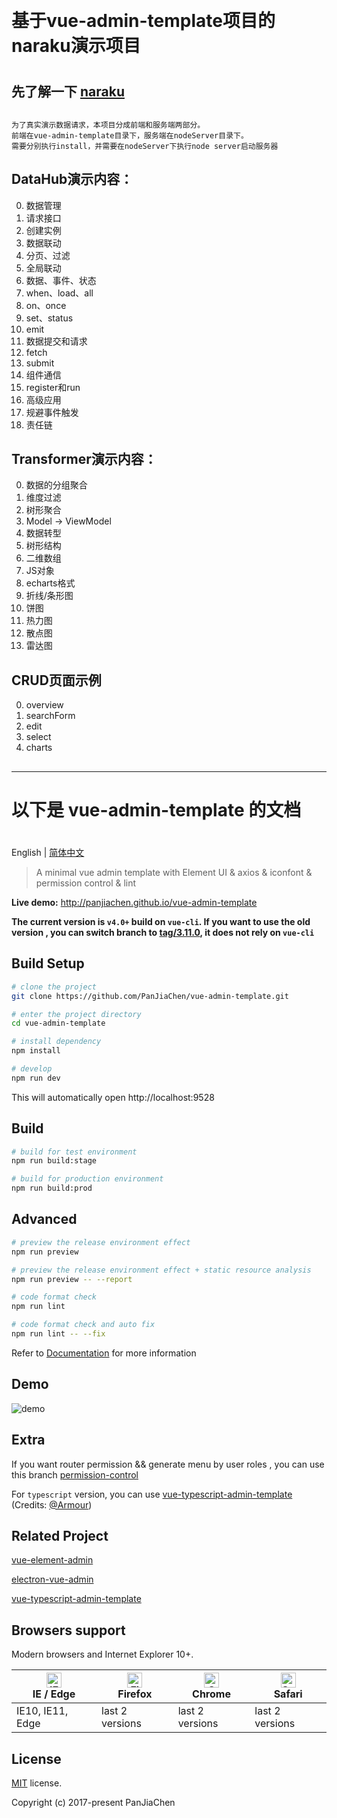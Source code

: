 ﻿﻿﻿﻿﻿﻿﻿﻿﻿﻿﻿﻿﻿﻿﻿﻿﻿﻿﻿# 基于vue-admin-template项目的naraku演示项目### 先了解一下 [naraku](https://github.com/felixgrey/naraku)##```为了真实演示数据请求，本项目分成前端和服务端两部分。前端在vue-admin-template目录下，服务端在nodeServer目录下。需要分别执行install，并需要在nodeServer下执行node server启动服务器```## DataHub演示内容：0. 数据管理 0. 请求接口 0. 创建实例 0. 数据联动 0. 分页、过滤 0. 全局联动0. 数据、事件、状态  0. when、load、all  0. on、once  0. set、status  0. emit0. 数据提交和请求 0. fetch 0. submit0. 组件通信 0. register和run0. 高级应用  0. 规避事件触发  0. 责任链#### Transformer演示内容：0. 数据的分组聚合 0. 维度过滤 0. 树形聚合0. Model -> ViewModel0. 数据转型 0. 树形结构 0. 二维数组 0. JS对象0. echarts格式 0. 折线/条形图 0. 饼图 0. 热力图 0. 散点图 0. 雷达图#### CRUD页面示例0. overview 0. searchForm0. edit 0. select0. charts##***# 以下是 vue-admin-template 的文档#English | [简体中文](./README-zh.md)> A minimal vue admin template with Element UI & axios & iconfont & permission control & lint**Live demo:** http://panjiachen.github.io/vue-admin-template**The current version is `v4.0+` build on `vue-cli`. If you want to use the old version , you can switch branch to [tag/3.11.0](https://github.com/PanJiaChen/vue-admin-template/tree/tag/3.11.0), it does not rely on `vue-cli`**## Build Setup```bash# clone the projectgit clone https://github.com/PanJiaChen/vue-admin-template.git# enter the project directorycd vue-admin-template# install dependencynpm install# developnpm run dev```This will automatically open http://localhost:9528## Build```bash# build for test environmentnpm run build:stage# build for production environmentnpm run build:prod```## Advanced```bash# preview the release environment effectnpm run preview# preview the release environment effect + static resource analysisnpm run preview -- --report# code format checknpm run lint# code format check and auto fixnpm run lint -- --fix```Refer to [Documentation](https://panjiachen.github.io/vue-element-admin-site/guide/essentials/deploy.html) for more information## Demo![demo](https://github.com/PanJiaChen/PanJiaChen.github.io/blob/master/images/demo.gif)## ExtraIf you want router permission && generate menu by user roles , you can use this branch [permission-control](https://github.com/PanJiaChen/vue-admin-template/tree/permission-control)For `typescript` version, you can use [vue-typescript-admin-template](https://github.com/Armour/vue-typescript-admin-template) (Credits: [@Armour](https://github.com/Armour))## Related Project[vue-element-admin](https://github.com/PanJiaChen/vue-element-admin)[electron-vue-admin](https://github.com/PanJiaChen/electron-vue-admin)[vue-typescript-admin-template](https://github.com/Armour/vue-typescript-admin-template)## Browsers supportModern browsers and Internet Explorer 10+.| [<img src="https://raw.githubusercontent.com/alrra/browser-logos/master/src/edge/edge_48x48.png" alt="IE / Edge" width="24px" height="24px" />](http://godban.github.io/browsers-support-badges/)</br>IE / Edge | [<img src="https://raw.githubusercontent.com/alrra/browser-logos/master/src/firefox/firefox_48x48.png" alt="Firefox" width="24px" height="24px" />](http://godban.github.io/browsers-support-badges/)</br>Firefox | [<img src="https://raw.githubusercontent.com/alrra/browser-logos/master/src/chrome/chrome_48x48.png" alt="Chrome" width="24px" height="24px" />](http://godban.github.io/browsers-support-badges/)</br>Chrome | [<img src="https://raw.githubusercontent.com/alrra/browser-logos/master/src/safari/safari_48x48.png" alt="Safari" width="24px" height="24px" />](http://godban.github.io/browsers-support-badges/)</br>Safari || --------- | --------- | --------- | --------- || IE10, IE11, Edge| last 2 versions| last 2 versions| last 2 versions## License[MIT](https://github.com/PanJiaChen/vue-admin-template/blob/master/LICENSE) license.Copyright (c) 2017-present PanJiaChen